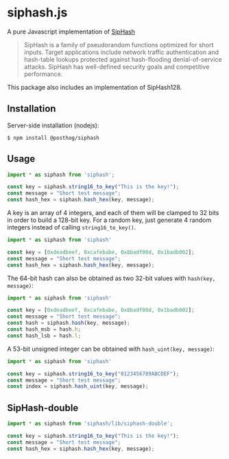 # siphash.js

A pure Javascript implementation of
[SipHash](https://www.aumasson.jp/siphash/siphash.pdf)

> SipHash is a family of pseudorandom functions optimized for short
> inputs. Target applications include network traffic authentication and
> hash-table lookups protected against hash-flooding denial-of-service
> attacks. SipHash has well-defined security goals and competitive
> performance.

This package also includes an implementation of SipHash128.

## Installation

Server-side installation (nodejs):

    $ npm install @posthog/siphash

## Usage

```javascript
import * as siphash from 'siphash';

const key = siphash.string16_to_key("This is the key!");
const message = "Short test message";
const hash_hex = siphash.hash_hex(key, message);
```

A key is an array of 4 integers, and each of them will be clamped to
32 bits in order to build a 128-bit key.
For a random key, just generate 4 random integers instead of calling
`string16_to_key()`.

```javascript
import * as siphash from 'siphash'

const key = [0xdeadbeef, 0xcafebabe, 0x8badf00d, 0x1badb002];
const message = "Short test message";
const hash_hex = siphash.hash_hex(key, message);
```

The 64-bit hash can also be obtained as two 32-bit values with
`hash(key, message)`:

```javascript
import * as siphash from 'siphash'

const key = [0xdeadbeef, 0xcafebabe, 0x8badf00d, 0x1badb002];
const message = "Short test message";
const hash = siphash.hash(key, message);
const hash_msb = hash.h;
const hash_lsb = hash.l;
```

A 53-bit unsigned integer can be obtained with `hash_uint(key, message)`:

```javascript
import * as siphash from 'siphash'

const key = siphash.string16_to_key("0123456789ABCDEF");
const message = "Short test message";
const index = siphash.hash_uint(key, message);
```


## SipHash-double

```javascript
import * as siphash from 'siphash/lib/siphash-double';

const key = siphash.string16_to_key("This is the key!");
const message = "Short test message";
const hash_hex = siphash.hash_hex(key, message);
```